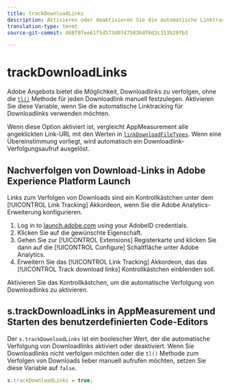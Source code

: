 ```yaml
---
title: trackDownloadLinks
description: Aktivieren oder deaktivieren Sie die automatische Linktracking für Downloadlinks.
translation-type: tm+mt
source-git-commit: 468f97ee61f5d573d07475836df8d2c313b29fb3

---
```



# trackDownloadLinks

Adobe Angebots bietet die Möglichkeit, Downloadlinks zu verfolgen, ohne die [`tl()`](../functions/tl-method.md) Methode für jeden Downloadlink manuell festzulegen. Aktivieren Sie diese Variable, wenn Sie die automatische Linktracking für Downloadlinks verwenden möchten.

Wenn diese Option aktiviert ist, vergleicht AppMeasurement alle angeklickten Link-URL mit den Werten in [`linkDownloadFileTypes`](linkdownloadfiletypes.md). Wenn eine Übereinstimmung vorliegt, wird automatisch ein Downloadlink-Verfolgungsaufruf ausgelöst.

## Nachverfolgen von Download-Links in Adobe Experience Platform Launch

Links zum Verfolgen von Downloads sind ein Kontrollkästchen unter dem [!UICONTROL Link Tracking] Akkordeon, wenn Sie die Adobe Analytics-Erweiterung konfigurieren.

1. Log in to [launch.adobe.com](https://launch.adobe.com) using your AdobeID credentials.
2. Klicken Sie auf die gewünschte Eigenschaft.
3. Gehen Sie zur [!UICONTROL Extensions] Registerkarte und klicken Sie dann auf die [!UICONTROL Configure] Schaltfläche unter Adobe Analytics.
4. Erweitern Sie das [!UICONTROL Link Tracking] Akkordeon, das das [!UICONTROL Track download links] Kontrollkästchen einblenden soll.

Aktivieren Sie das Kontrollkästchen, um die automatische Verfolgung von Downloadlinks zu aktivieren.

## s.trackDownloadLinks in AppMeasurement und Starten des benutzerdefinierten Code-Editors

Der `s.trackDownloadLinks` ist ein boolescher Wert, der die automatische Verfolgung von Downloadlinks aktiviert oder deaktiviert. Wenn Sie Downloadlinks nicht verfolgen möchten oder die `tl()` Methode zum Verfolgen von Downloads lieber manuell aufrufen möchten, setzen Sie diese Variable auf `false`.

```js
s.trackDownloadLinks = true;
```
